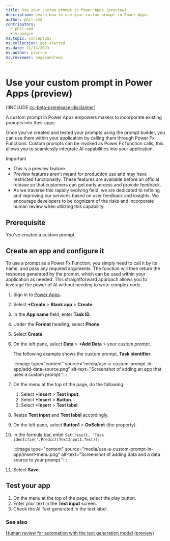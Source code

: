 ```yaml
---
title: Use your custom prompt in Power Apps (preview)
description: Learn how to use your custom prompt in Power Apps.
author: phil-cmd
contributors:
  - phil-cmd
  - v-aangie
ms.topic: conceptual
ms.collection: get-started
ms.date: 11/14/2023
ms.author: plarrue
ms.reviewer: angieandrews
---
```


# Use your custom prompt in Power Apps (preview)

[!INCLUDE [cc-beta-prerelease-disclaimer](./includes/cc-beta-prerelease-disclaimer.md)]

A custom prompt in Power Apps empowers makers to incorporate existing prompts into their apps.

Once you've created and tested your prompts using the prompt builder, you can use them within your application by calling them through Power Fx Functions.
Custom prompts can be invoked as Power Fx function calls, this allows you to seamlessly integrate AI capabilities into your application. 

> [!IMPORTANT]
> - This is a preview feature.
> - Preview features aren’t meant for production use and may have restricted functionality. These features are available before an official release so that customers can get early access and provide feedback.
> - As we traverse this rapidly evolving field, we are dedicated to refining and improving our services based on user feedback and insights. We encourage developers to be cognizant of the risks and incorporate human review when utilizing this capability.

## Prerequisite

You've created a custom prompt.

## Create an app and configure it

To use a prompt as a Power Fx Function, you simply need to call it by its name, and pass any required arguments. The function will then return the response generated by the prompt, which can be used within your application as needed. This straightforward approach allows you to leverage the power of AI without needing to write complex code.

1. Sign in to [Power Apps](https://make.powerapps.com/).
1. Select **+Create** > **Blank app** > **Create**.
1. In the **App name** field, enter **Task ID**.
1. Under the **Format** heading, select **Phone**.
1. Select **Create**.
1. On the left pane, select **Data** > **+Add Data** > *your custom prompt*.

    The following example shows the custom prompt, **Task identifier**.

    :::image type="content" source="media/use-a-custom-prompt-in-app/add-data-source.png" alt-text="Screenshot of adding an app that uses a custom prompt.":::

1. On the menu at the top of the page, do the following:
    1. Select **+Insert** > **Text input**.
    1. Select **+Insert** > **Button**.
    1. Select **+Insert** > **Text label**.
1. Resize **Text input** and **Text label** accordingly.
1. On the left pane, select **Button1** > **OnSelect** (the property).
1. In the formula bar, enter `Set(result, 'Task identifier'.Predict(TextInput1.Text));`

    :::image type="content" source="media/use-a-custom-prompt-in-app/insert-menu.png" alt-text="Screenshot of adding data and a data source to your prompt.":::

1. Select **Save**.

## Test your app

1. On the menu at the top of the page, select the play button.
1. Enter your text in the **Text input** screen.
1. Check the AI Text generated in the text label.

### See also

[Human review for automation with the text generation model (preview)](azure-openai-human-review.md)
